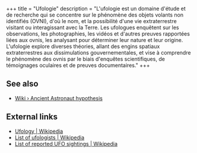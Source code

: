 +++
title = "Ufologie"
description = "L'ufologie est un domaine d'étude et de recherche qui se concentre sur le phénomène des objets volants non identifiés (OVNI), d'où le nom, et la possibilité d'une vie extraterrestre visitant ou interagissant avec la Terre. Les ufologues enquêtent sur les observations, les photographies, les vidéos et d'autres preuves rapportées liées aux ovnis, les analysant pour déterminer leur nature et leur origine. L'ufologie explore diverses théories, allant des engins spatiaux extraterrestres aux dissimulations gouvernementales, et vise à comprendre le phénomène des ovnis par le biais d'enquêtes scientifiques, de témoignages oculaires et de preuves documentaires."
+++

## See also

- [Wiki › Ancient Astronaut hypothesis](../../wiki/ancient-astronaut-hypothesis/)

## External links

- [Ufology | Wikipedia](https://en.wikipedia.org/wiki/Ufology)
- [List of ufologists | Wikipedia](https://en.wikipedia.org/wiki/List_of_ufologists)
- [List of reported UFO sightings | Wikipedia](https://en.wikipedia.org/wiki/List_of_reported_UFO_sightings)
